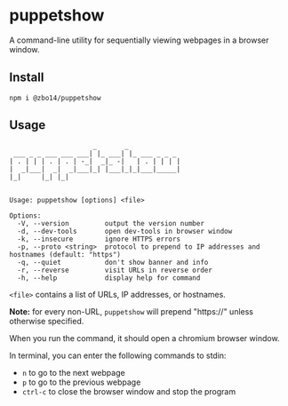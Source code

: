 # puppetshow

A command-line utility for sequentially viewing webpages in a browser window.

## Install

`npm i @zbo14/puppetshow`

## Usage

```
                     _       _
 ___ _ _ ___ ___ ___| |_ ___| |_ ___ _ _ _
| . | | | . | . | -_|  _|_ -|   | . | | | |
|  _|___|  _|  _|___|_| |___|_|_|___|_____|
|_|     |_| |_|


Usage: puppetshow [options] <file>

Options:
  -V, --version         output the version number
  -d, --dev-tools       open dev-tools in browser window
  -k, --insecure        ignore HTTPS errors
  -p, --proto <string>  protocol to prepend to IP addresses and hostnames (default: "https")
  -q, --quiet           don't show banner and info
  -r, --reverse         visit URLs in reverse order
  -h, --help            display help for command
```

`<file>` contains a list of URLs, IP addresses, or hostnames.

**Note:** for every non-URL, `puppetshow` will prepend "https://" unless otherwise specified.

When you run the command, it should open a chromium browser window.

In terminal, you can enter the following commands to stdin:
  * `n` to go to the next webpage
  * `p` to go to the previous webpage
  * `ctrl-c` to close the browser window and stop the program

